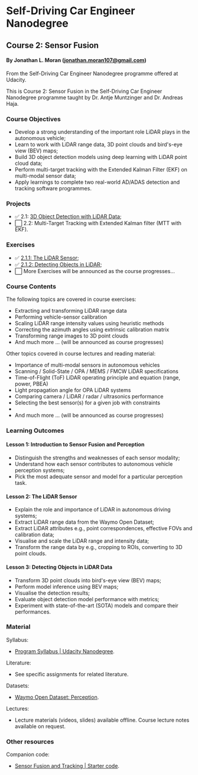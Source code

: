 # Self-Driving Car Engineer Nanodegree
## Course 2: Sensor Fusion
#### By Jonathan L. Moran (jonathan.moran107@gmail.com)
From the Self-Driving Car Engineer Nanodegree programme offered at Udacity.

This is Course 2: Sensor Fusion in the Self-Driving Car Engineer Nanodegree programme taught by Dr. Antje Muntzinger and Dr. Andreas Haja.


### Course Objectives
* Develop a strong understanding of the important role LiDAR plays in the autonomous vehicle;
* Learn to work with LiDAR range data, 3D point clouds and bird's-eye view (BEV) maps;
* Build 3D object detection models using deep learning with LiDAR point cloud data;
* Perform multi-target tracking with the Extended Kalman Filter (EKF) on multi-modal sensor data;
* Apply learnings to complete two real-world AD/ADAS detection and tracking software programmes. 


### Projects
* ✅ 2.1: [3D Object Detection with LiDAR Data](https://github.com/jonathanloganmoran/ND0013-Self-Driving-Car-Engineer/tree/main/2-Sensor-Fusion/2-1-3D-Object-Detection-with-LiDAR-Data);
* ⬜️ 2.2: Multi-Target Tracking with Extended Kalman filter (MTT with EKF).


### Exercises
* ✅ [2.1.1: The LiDAR Sensor](https://github.com/jonathanloganmoran/ND0013-Self-Driving-Car-Engineer/tree/main/2-Sensor-Fusion/Exercises/2-1-Lidar-Sensor);
* ✅ [2.1.2: Detecting Objects in LiDAR](https://github.com/jonathanloganmoran/ND0013-Self-Driving-Car-Engineer/tree/main/2-Sensor-Fusion/Exercises/2-2-Object-Detection);
* ⬜️ More Exercises will be announced as the course progresses...


### Course Contents

The following topics are covered in course exercises:
* Extracting and transforming LiDAR range data
* Performing vehicle-sensor calibration
* Scaling LiDAR range intensity values using heuristic methods
* Correcting the azimuth angles using extrinsic calibration matrix
* Transforming range images to 3D point clouds
* And much more ... (will be announced as course progresses)


Other topics covered in course lectures and reading material:
* Importance of multi-modal sensors in autonomous vehicles
* Scanning / Solid-State / OPA / MEMS / FMCW LiDAR specifications
* Time-of-Flight (ToF) LiDAR operating principle and equation (range, power, PBEA)
* Light propagation angle for OPA LiDAR systems
* Comparing camera / LiDAR / radar / ultrasonics performance
* Selecting the best sensor(s) for a given job with constraints
* 
* And much more ... (will be announced as course progresses)


### Learning Outcomes
#### Lesson 1: Introduction to Sensor Fusion and Perception
* Distinguish the strengths and weaknesses of each sensor modality;
* Understand how each sensor contributes to autonomous vehicle perception systems;
* Pick the most adequate sensor and model for a particular perception task.

#### Lesson 2: The LiDAR Sensor
* Explain the role and importance of LiDAR in autonomous driving systems;
* Extract LiDAR range data from the Waymo Open Dataset;
* Extract LiDAR attributes e.g., point correspondences, effective FOVs and calibration data;
* Visualise and scale the LiDAR range and intensity data;
* Transform the range data by e.g., cropping to ROIs, converting to 3D point clouds.

#### Lesson 3: Detecting Objects in LiDAR Data
* Transform 3D point clouds into bird's-eye view (BEV) maps;
* Perform model inference using BEV maps;
* Visualise the detection results;
* Evaluate object detection model performance with metrics;
* Experiment with state-of-the-art (SOTA) models and compare their performances.


### Material
Syllabus:
* [Program Syllabus | Udacity Nanodegree](https://d20vrrgs8k4bvw.cloudfront.net/documents/en-US/Self-Driving+Car+Engineer+Nanodegree+Syllabus+nd0013+.pdf).

Literature:
* See specific assignments for related literature.

Datasets:
* [Waymo Open Dataset: Perception](https://waymo.com/open/).

Lectures:
* Lecture materials (videos, slides) available offline. Course lecture notes available on request.

### Other resources
Companion code:
* [Sensor Fusion and Tracking | Starter code](https://github.com/udacity/nd013-c2-fusion-starter).
